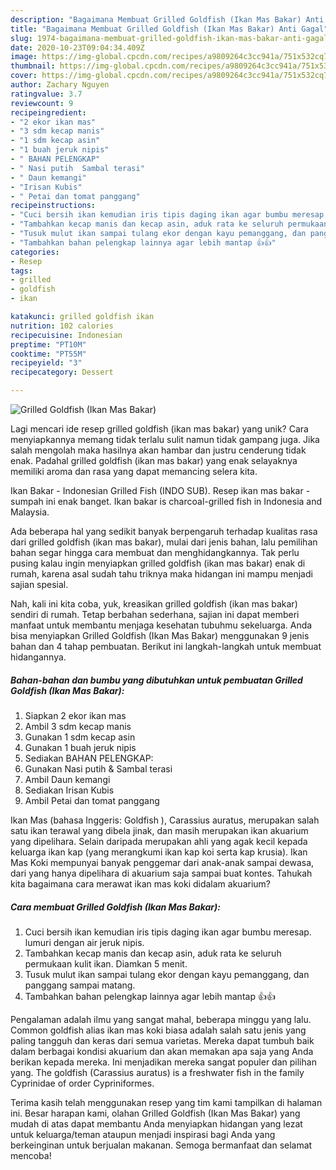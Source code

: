 ```yaml
---
description: "Bagaimana Membuat Grilled Goldfish (Ikan Mas Bakar) Anti Gagal"
title: "Bagaimana Membuat Grilled Goldfish (Ikan Mas Bakar) Anti Gagal"
slug: 1974-bagaimana-membuat-grilled-goldfish-ikan-mas-bakar-anti-gagal
date: 2020-10-23T09:04:34.409Z
image: https://img-global.cpcdn.com/recipes/a9809264c3cc941a/751x532cq70/grilled-goldfish-ikan-mas-bakar-foto-resep-utama.jpg
thumbnail: https://img-global.cpcdn.com/recipes/a9809264c3cc941a/751x532cq70/grilled-goldfish-ikan-mas-bakar-foto-resep-utama.jpg
cover: https://img-global.cpcdn.com/recipes/a9809264c3cc941a/751x532cq70/grilled-goldfish-ikan-mas-bakar-foto-resep-utama.jpg
author: Zachary Nguyen
ratingvalue: 3.7
reviewcount: 9
recipeingredient:
- "2 ekor ikan mas"
- "3 sdm kecap manis"
- "1 sdm kecap asin"
- "1 buah jeruk nipis"
- " BAHAN PELENGKAP"
- " Nasi putih  Sambal terasi"
- " Daun kemangi"
- "Irisan Kubis"
- " Petai dan tomat panggang"
recipeinstructions:
- "Cuci bersih ikan kemudian iris tipis daging ikan agar bumbu meresap. lumuri dengan air jeruk nipis."
- "Tambahkan kecap manis dan kecap asin, aduk rata ke seluruh permukaan kulit ikan. Diamkan 5 menit."
- "Tusuk mulut ikan sampai tulang ekor dengan kayu pemanggang, dan panggang sampai matang."
- "Tambahkan bahan pelengkap lainnya agar lebih mantap 👍👍"
categories:
- Resep
tags:
- grilled
- goldfish
- ikan

katakunci: grilled goldfish ikan 
nutrition: 102 calories
recipecuisine: Indonesian
preptime: "PT10M"
cooktime: "PT55M"
recipeyield: "3"
recipecategory: Dessert

---
```



![Grilled Goldfish (Ikan Mas Bakar)](https://img-global.cpcdn.com/recipes/a9809264c3cc941a/751x532cq70/grilled-goldfish-ikan-mas-bakar-foto-resep-utama.jpg)

Lagi mencari ide resep grilled goldfish (ikan mas bakar) yang unik? Cara menyiapkannya memang tidak terlalu sulit namun tidak gampang juga. Jika salah mengolah maka hasilnya akan hambar dan justru cenderung tidak enak. Padahal grilled goldfish (ikan mas bakar) yang enak selayaknya memiliki aroma dan rasa yang dapat memancing selera kita.

Ikan Bakar - Indonesian Grilled Fish (INDO SUB). Resep ikan mas bakar - sumpah ini enak banget. Ikan bakar is charcoal-grilled fish in Indonesia and Malaysia.

Ada beberapa hal yang sedikit banyak berpengaruh terhadap kualitas rasa dari grilled goldfish (ikan mas bakar), mulai dari jenis bahan, lalu pemilihan bahan segar hingga cara membuat dan menghidangkannya. Tak perlu pusing kalau ingin menyiapkan grilled goldfish (ikan mas bakar) enak di rumah, karena asal sudah tahu triknya maka hidangan ini mampu menjadi sajian spesial.


Nah, kali ini kita coba, yuk, kreasikan grilled goldfish (ikan mas bakar) sendiri di rumah. Tetap berbahan sederhana, sajian ini dapat memberi manfaat untuk membantu menjaga kesehatan tubuhmu sekeluarga. Anda bisa menyiapkan Grilled Goldfish (Ikan Mas Bakar) menggunakan 9 jenis bahan dan 4 tahap pembuatan. Berikut ini langkah-langkah untuk membuat hidangannya.

<!--inarticleads1-->

##### Bahan-bahan dan bumbu yang dibutuhkan untuk pembuatan Grilled Goldfish (Ikan Mas Bakar):

1. Siapkan 2 ekor ikan mas
1. Ambil 3 sdm kecap manis
1. Gunakan 1 sdm kecap asin
1. Gunakan 1 buah jeruk nipis
1. Sediakan  BAHAN PELENGKAP:
1. Gunakan  Nasi putih &amp; Sambal terasi
1. Ambil  Daun kemangi
1. Sediakan Irisan Kubis
1. Ambil  Petai dan tomat panggang


Ikan Mas (bahasa Inggeris: Goldfish ), Carassius auratus, merupakan salah satu ikan terawal yang dibela jinak, dan masih merupakan ikan akuarium yang dipelihara. Selain daripada merupakan ahli yang agak kecil kepada keluarga ikan kap (yang merangkumi ikan kap koi serta kap krusia). Ikan Mas Koki mempunyai banyak penggemar dari anak-anak sampai dewasa, dari yang hanya dipelihara di akuarium saja sampai buat kontes. Tahukah kita bagaimana cara merawat ikan mas koki didalam akuarium? 

<!--inarticleads2-->

##### Cara membuat Grilled Goldfish (Ikan Mas Bakar):

1. Cuci bersih ikan kemudian iris tipis daging ikan agar bumbu meresap. lumuri dengan air jeruk nipis.
1. Tambahkan kecap manis dan kecap asin, aduk rata ke seluruh permukaan kulit ikan. Diamkan 5 menit.
1. Tusuk mulut ikan sampai tulang ekor dengan kayu pemanggang, dan panggang sampai matang.
1. Tambahkan bahan pelengkap lainnya agar lebih mantap 👍👍


Pengalaman adalah ilmu yang sangat mahal, beberapa minggu yang lalu. Common goldfish alias ikan mas koki biasa adalah salah satu jenis yang paling tangguh dan keras dari semua varietas. Mereka dapat tumbuh baik dalam berbagai kondisi akuarium dan akan memakan apa saja yang Anda berikan kepada mereka. Ini menjadikan mereka sangat populer dan pilihan yang. The goldfish (Carassius auratus) is a freshwater fish in the family Cyprinidae of order Cypriniformes. 

Terima kasih telah menggunakan resep yang tim kami tampilkan di halaman ini. Besar harapan kami, olahan Grilled Goldfish (Ikan Mas Bakar) yang mudah di atas dapat membantu Anda menyiapkan hidangan yang lezat untuk keluarga/teman ataupun menjadi inspirasi bagi Anda yang berkeinginan untuk berjualan makanan. Semoga bermanfaat dan selamat mencoba!
